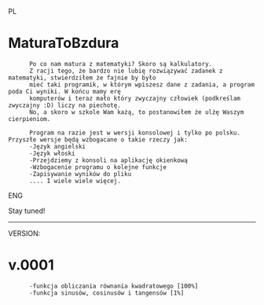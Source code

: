 PL
   # MaturaToBzdura
          Po co nam matura z matematyki? Skoro są kalkulatory.
          Z racji tego, że bardzo nie lubię rozwiązywać zadanek z matematyki, stwierdziłem że fajnie by było
          mieć taki programik, w którym wpiszesz dane z zadania, a program poda Ci wyniki. W końcu mamy erę
          komputerów i teraz mało który zwyczajny człowiek (podkreślam zwyczajny :D) liczy na piechotę.
          No, a skoro w szkole Wam każą, to postanowiłem że ulżę Waszym cierpieniom.
          
          Program na razie jest w wersji konsolowej i tylko po polsku. Przyszłe wersje będą wzbogacane o takie rzeczy jak:
          -Język angielski
          -Język włoski
          -Przejdziemy z konsoli na aplikację okienkową
          -Wzbogacenie programu o kolejne funkcje
          -Zapisywanie wyników do pliku
          .... I wiele wiele więcej.


ENG

Stay tuned!

___________________________________________________________________________________________________________________________________________
VERSION:
   # v.0001
          -funkcja obliczania równania kwadratowego [100%]
          -funkcja sinusów, cosinusów i tangensów [1%]
          
